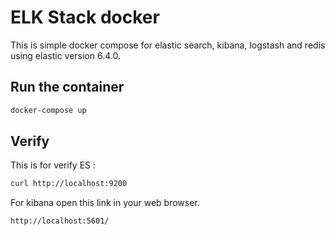 # ELK Stack docker

This is simple docker compose for elastic search, kibana, logstash and redis using elastic version 6.4.0.

## Run the container
```bash
docker-compose up
```

## Verify
This is for verify ES :
```bash
curl http://localhost:9200
```

For kibana open this link in your web browser.
```
http://localhost:5601/
```
